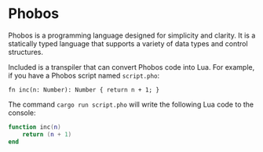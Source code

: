 # Phobos

Phobos is a programming language designed for simplicity and clarity. It is a statically typed language that supports a variety of data types and control structures.

Included is a transpiler that can convert Phobos code into Lua. For example, if you have a Phobos script named `script.pho`:

``` phobos
fn inc(n: Number): Number { return n + 1; }
```

The command `cargo run script.pho` will write the following Lua code to the console:

``` Lua
function inc(n)
    return (n + 1)
end
```
